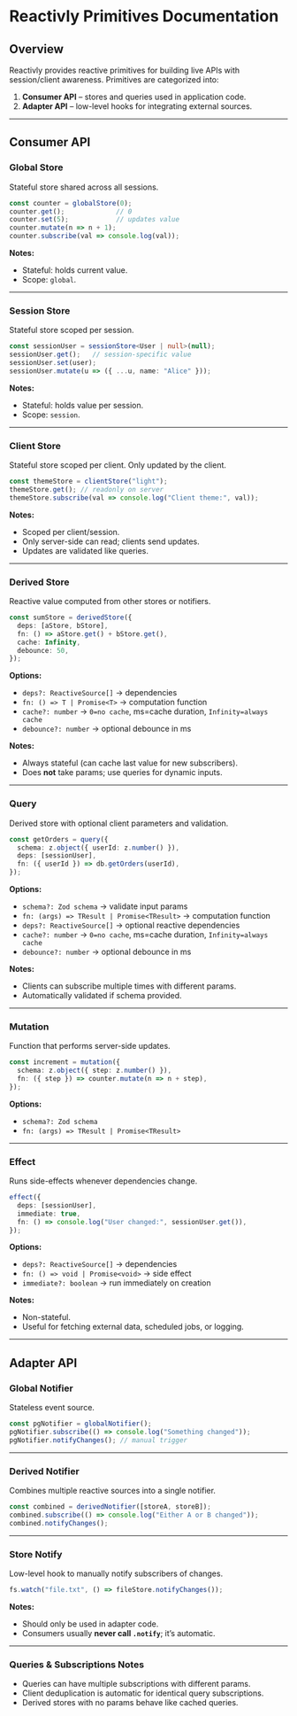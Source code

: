 # Reactivly Primitives Documentation

## Overview

Reactivly provides reactive primitives for building live APIs with session/client awareness.
Primitives are categorized into:

1. **Consumer API** – stores and queries used in application code.
2. **Adapter API** – low-level hooks for integrating external sources.

---

## Consumer API

### Global Store

Stateful store shared across all sessions.

```ts
const counter = globalStore(0);
counter.get();             // 0
counter.set(5);            // updates value
counter.mutate(n => n + 1);
counter.subscribe(val => console.log(val));
```

**Notes:**

* Stateful: holds current value.
* Scope: `global`.

---

### Session Store

Stateful store scoped per session.

```ts
const sessionUser = sessionStore<User | null>(null);
sessionUser.get();   // session-specific value
sessionUser.set(user);
sessionUser.mutate(u => ({ ...u, name: "Alice" }));
```

**Notes:**

* Stateful: holds value per session.
* Scope: `session`.

---

### Client Store

Stateful store scoped per client. Only updated by the client.

```ts
const themeStore = clientStore("light");
themeStore.get(); // readonly on server
themeStore.subscribe(val => console.log("Client theme:", val));
```

**Notes:**

* Scoped per client/session.
* Only server-side can read; clients send updates.
* Updates are validated like queries.

---

### Derived Store

Reactive value computed from other stores or notifiers.

```ts
const sumStore = derivedStore({
  deps: [aStore, bStore],
  fn: () => aStore.get() + bStore.get(),
  cache: Infinity,
  debounce: 50,
});
```

**Options:**

* `deps?: ReactiveSource[]` → dependencies
* `fn: () => T | Promise<T>` → computation function
* `cache?: number` → `0=no cache`, ms=cache duration, `Infinity=always cache`
* `debounce?: number` → optional debounce in ms

**Notes:**

* Always stateful (can cache last value for new subscribers).
* Does **not** take params; use queries for dynamic inputs.

---

### Query

Derived store with optional client parameters and validation.

```ts
const getOrders = query({
  schema: z.object({ userId: z.number() }),
  deps: [sessionUser],
  fn: ({ userId }) => db.getOrders(userId),
});
```

**Options:**

* `schema?: Zod schema` → validate input params
* `fn: (args) => TResult | Promise<TResult>` → computation function
* `deps?: ReactiveSource[]` → optional reactive dependencies
* `cache?: number` → `0=no cache`, ms=cache duration, `Infinity=always cache`
* `debounce?: number` → optional debounce in ms

**Notes:**

* Clients can subscribe multiple times with different params.
* Automatically validated if schema provided.

---

### Mutation

Function that performs server-side updates.

```ts
const increment = mutation({
  schema: z.object({ step: z.number() }),
  fn: ({ step }) => counter.mutate(n => n + step),
});
```

**Options:**

* `schema?: Zod schema`
* `fn: (args) => TResult | Promise<TResult>`

---

### Effect

Runs side-effects whenever dependencies change.

```ts
effect({
  deps: [sessionUser],
  immediate: true,
  fn: () => console.log("User changed:", sessionUser.get()),
});
```

**Options:**

* `deps?: ReactiveSource[]` → dependencies
* `fn: () => void | Promise<void>` → side effect
* `immediate?: boolean` → run immediately on creation

**Notes:**

* Non-stateful.
* Useful for fetching external data, scheduled jobs, or logging.

---

## Adapter API

### Global Notifier

Stateless event source.

```ts
const pgNotifier = globalNotifier();
pgNotifier.subscribe(() => console.log("Something changed"));
pgNotifier.notifyChanges(); // manual trigger
```

---

### Derived Notifier

Combines multiple reactive sources into a single notifier.

```ts
const combined = derivedNotifier([storeA, storeB]);
combined.subscribe(() => console.log("Either A or B changed"));
combined.notifyChanges();
```

---

### Store Notify

Low-level hook to manually notify subscribers of changes.

```ts
fs.watch("file.txt", () => fileStore.notifyChanges());
```

**Notes:**

* Should only be used in adapter code.
* Consumers usually **never call `.notify`**; it’s automatic.

---

### Queries & Subscriptions Notes

* Queries can have multiple subscriptions with different params.
* Client deduplication is automatic for identical query subscriptions.
* Derived stores with no params behave like cached queries.
